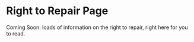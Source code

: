 # Right to Repair Page

Coming Soon: loads of information on the right to repair, right here for you to read.